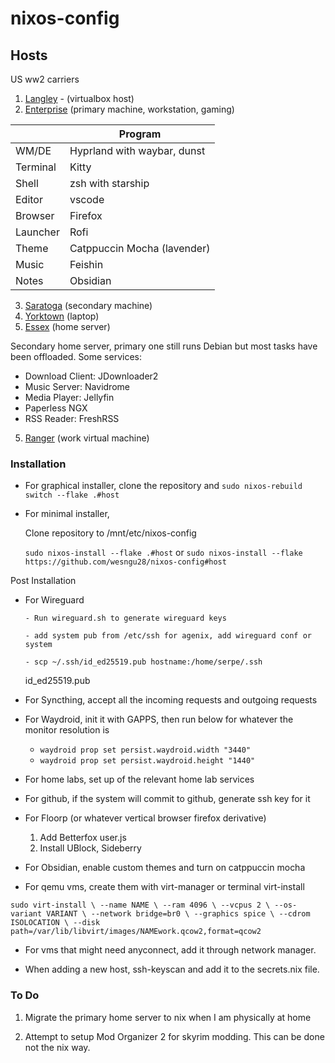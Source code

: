 # nixos-config

## Hosts

US ww2 carriers

1. [Langley](<https://en.wikipedia.org/wiki/USS_Langley_(CV-1)>) - (virtualbox host)
2. [Enterprise](<https://en.wikipedia.org/wiki/USS_Enterprise_(CV-6)>) (primary machine, workstation, gaming)

|          | Program                     |
| -------- | --------------------------- |
| WM/DE    | Hyprland with waybar, dunst |
| Terminal | Kitty                       |
| Shell    | zsh with starship           |
| Editor   | vscode                      |
| Browser  | Firefox                     |
| Launcher | Rofi                        |
| Theme    | Catppuccin Mocha (lavender) |
| Music    | Feishin                     |
| Notes    | Obsidian                    |

3. [Saratoga](<https://en.wikipedia.org/wiki/USS_Saratoga_(CV-3)>) (secondary machine)
4. [Yorktown](<https://en.wikipedia.org/wiki/USS_Yorktown_(CV-5)>) (laptop)
5. [Essex](<https://en.wikipedia.org/wiki/USS_Essex_(CV-9)>) (home server)

Secondary home server, primary one still runs Debian but most tasks have been offloaded. Some services:

- Download Client: JDownloader2
- Music Server: Navidrome
- Media Player: Jellyfin
- Paperless NGX
- RSS Reader: FreshRSS

5. [Ranger](<https://en.wikipedia.org/wiki/USS_Ranger_(CV-4)>) (work virtual machine)

### Installation

- For graphical installer, clone the repository and `sudo nixos-rebuild switch --flake .#host`

- For minimal installer,

  Clone repository to /mnt/etc/nixos-config

  `sudo nixos-install --flake .#host` or `sudo nixos-install --flake  https://github.com/wesngu28/nixos-config#host`

Post Installation

- For Wireguard

      - Run wireguard.sh to generate wireguard keys

      - add system pub from /etc/ssh for agenix, add wireguard conf or system

      - scp ~/.ssh/id_ed25519.pub hostname:/home/serpe/.ssh

  id_ed25519.pub

- For Syncthing, accept all the incoming requests and outgoing requests

- For Waydroid, init it with GAPPS, then run below for whatever the monitor resolution is

  - `waydroid prop set persist.waydroid.width "3440"`
  - `waydroid prop set persist.waydroid.height "1440"`

- For home labs, set up of the relevant home lab services

- For github, if the system will commit to github, generate ssh key for it

- For Floorp (or whatever vertical browser firefox derivative)

  1. Add Betterfox user.js
  2. Install UBlock, Sideberry

- For Obsidian, enable custom themes and turn on catppuccin mocha

- For qemu vms, create them with virt-manager or terminal virt-install

`sudo virt-install \
  --name NAME \
  --ram 4096 \
  --vcpus 2 \
  --os-variant VARIANT \
  --network bridge=br0 \
  --graphics spice \
  --cdrom ISOLOCATION \
  --disk path=/var/lib/libvirt/images/NAMEwork.qcow2,format=qcow2
`

- For vms that might need anyconnect, add it through network manager.

- When adding a new host, ssh-keyscan and add it to the secrets.nix file.

### To Do

1. Migrate the primary home server to nix when I am physically at home

2. Attempt to setup Mod Organizer 2 for skyrim modding. This can be done not the nix way.
